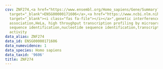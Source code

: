 ```yaml
---
csv: ZNF274,<a href="https://www.ensembl.org/Homo_sapiens/Gene/Summary?db=core;g=ENSG00000171606"
  target="_blank">ENSG00000171606</a>,<a href="https://www.ncbi.nlm.nih.gov/pubmed/17216044"
  target="_blank"><i class="fas fa-file"></i></a>",genetic interference,functional
  association,HeLa, high throughput transcription profiling by microarray,nucleotide
  sequence identification,nucleotide sequence identification,transcriptional regulation,up-regulates
  activity
data_alias: ZNF274
data_id: ENSG00000171606
data_numevidence: 1
data_species: Homo sapiens
data_taxid: '9606'
title: ZNF274
---
```

